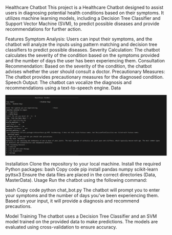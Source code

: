 Healthcare Chatbot
This project is a Healthcare Chatbot designed to assist users in diagnosing potential health conditions based on their symptoms. It utilizes machine learning models, including a Decision Tree Classifier and Support Vector Machine (SVM), to predict possible diseases and provide recommendations for further action.

Features
Symptom Analysis: Users can input their symptoms, and the chatbot will analyze the inputs using pattern matching and decision tree classifiers to predict possible diseases.
Severity Calculation: The chatbot calculates the severity of the condition based on the symptoms provided and the number of days the user has been experiencing them.
Consultation Recommendation: Based on the severity of the condition, the chatbot advises whether the user should consult a doctor.
Precautionary Measures: The chatbot provides precautionary measures for the diagnosed condition.
Speech Output: The chatbot can vocalize the diagnosis and recommendations using a text-to-speech engine.
Data

![This process ensures that only registered users can log in, providing a secure method of authentication..](1.png)


Installation
Clone the repository to your local machine.
Install the required Python packages:
bash
Copy code
pip install pandas numpy scikit-learn pyttsx3
Ensure the data files are placed in the correct directories (Data, MasterData).
Usage
Run the chatbot using the following command:

bash
Copy code
python chat_bot.py
The chatbot will prompt you to enter your symptoms and the number of days you've been experiencing them. Based on your input, it will provide a diagnosis and recommend precautions.

Model Training
The chatbot uses a Decision Tree Classifier and an SVM model trained on the provided data to make predictions. The models are evaluated using cross-validation to ensure accuracy.

